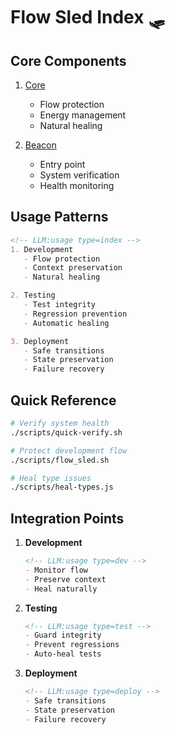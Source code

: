 # Flow Sled Index 🛷

<!-- LLM:component type=index -->

## Core Components

1. [Core](SLED_CORE.md)
   - Flow protection
   - Energy management
   - Natural healing

2. [Beacon](SLED_BEACON.md)
   - Entry point
   - System verification
   - Health monitoring

## Usage Patterns

```markdown
<!-- LLM:usage type=index -->
1. Development
   - Flow protection
   - Context preservation
   - Natural healing

2. Testing
   - Test integrity
   - Regression prevention
   - Automatic healing

3. Deployment
   - Safe transitions
   - State preservation
   - Failure recovery
```

## Quick Reference

```bash
# Verify system health
./scripts/quick-verify.sh

# Protect development flow
./scripts/flow_sled.sh

# Heal type issues
./scripts/heal-types.js
```

## Integration Points

1. **Development**
   ```markdown
   <!-- LLM:usage type=dev -->
   - Monitor flow
   - Preserve context
   - Heal naturally
   ```

2. **Testing**
   ```markdown
   <!-- LLM:usage type=test -->
   - Guard integrity
   - Prevent regressions
   - Auto-heal tests
   ```

3. **Deployment**
   ```markdown
   <!-- LLM:usage type=deploy -->
   - Safe transitions
   - State preservation
   - Failure recovery
   ```

<!-- LLM:verify Index is essential for sled navigation -->
<!-- LLM:priority HIGH - Keep in sync with components --> 